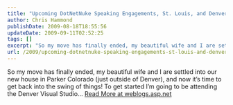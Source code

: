 ```yaml
---
title: "Upcoming DotNetNuke Speaking Engagements, St. Louis, and Denver"
author: Chris Hammond
publishDate: 2009-08-18T18:55:56
updateDate: 2009-09-11T02:52:25
tags: []
excerpt: "So my move has finally ended, my beautiful wife and I are settled into our new house in Parker Colorado (just outside of Denver), and now it’s time to get back into the swing of things! To get started I’m going to be attending the Denver Visual Studio..."
url: /2009/upcoming-dotnetnuke-speaking-engagements-st-louis-and-denver  # Use the generated URL with year
---
```

So my move has finally ended, my beautiful wife and I are settled into our new house in Parker Colorado (just outside of Denver), and now it’s time to get back into the swing of things! To get started I’m going to be attending the Denver Visual Studio... <a href="https://weblogs.asp.net/christoc/archive/2009/08/18/upcoming-dotnetnuke-speaking-engagements-st-louis-and-denver.aspx">Read More at weblogs.asp.net</a>
